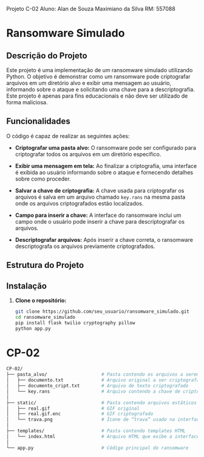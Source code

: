 Projeto C-02 
Aluno: Alan de Souza Maximiano da Silva 
RM: 557088

# Ransomware Simulado

## Descrição do Projeto

Este projeto é uma implementação de um ransomware simulado utilizando Python. O objetivo é demonstrar como um ransomware pode criptografar arquivos em um diretório alvo e exibir uma mensagem ao usuário, informando sobre o ataque e solicitando uma chave para a descriptografia. Este projeto é apenas para fins educacionais e não deve ser utilizado de forma maliciosa.

## Funcionalidades

O código é capaz de realizar as seguintes ações:

- **Criptografar uma pasta alvo:** O ransomware pode ser configurado para criptografar todos os arquivos em um diretório específico.
  
- **Exibir uma mensagem em tela:** Ao finalizar a criptografia, uma interface é exibida ao usuário informando sobre o ataque e fornecendo detalhes sobre como proceder.

- **Salvar a chave de criptografia:** A chave usada para criptografar os arquivos é salva em um arquivo chamado `key.rans` na mesma pasta onde os arquivos criptografados estão localizados.

- **Campo para inserir a chave:** A interface do ransomware inclui um campo onde o usuário pode inserir a chave para descriptografar os arquivos.

- **Descriptografar arquivos:** Após inserir a chave correta, o ransomware descriptografa os arquivos previamente criptografados.

## Estrutura do Projeto


## Instalação

1. **Clone o repositório:**
   ```bash
   git clone https://github.com/seu_usuario/ransomware_simulado.git
   cd ransomware_simulado
   pip install flask twilio cryptography pillow
   python app.py
   
# CP-02

```bash
CP-02/
├── pasta_alvo/                    # Pasta contendo os arquivos a serem criptografados
│   ├── documento.txt              # Arquivo original a ser criptografado
│   ├── documento_cript.txt        # Arquivo de texto criptografado
│   └── key.rans                   # Arquivo contendo a chave de criptografia
│
├── static/                        # Pasta contendo arquivos estáticos
│   ├── real.gif                   # GIF original
│   ├── real.gif.enc               # GIF criptografado
│   └── trava.png                  # Ícone de “trava” usado na interface
│
├── templates/                     # Pasta contendo templates HTML
│   └── index.html                 # Arquivo HTML que exibe a interface do usuário
│
└── app.py                         # Código principal do ransomware

